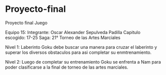 # Proyecto-final
Proyecto final Juego

Equipo 15:
Integrante: Oscar Alexander Sepulveda Padilla 
Capitulo escogido: 17-25 Saga: 21° Torneo de las Artes Marciales



Nivel 1: Laberinto 
Goku debe buscar una manera para cruzar el laberinto y superar los diversos obstaculos para asi completar su enmtrenamiento.


Nivel 2:
Luego de completar su entrenamiento Goku se enfrenta a Nam para poder clasificarse a la final de torneo de las artes marciales.

